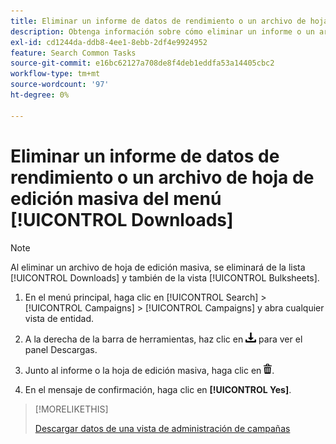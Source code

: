 ```yaml
---
title: Eliminar un informe de datos de rendimiento o un archivo de hoja de edición masiva del menú [!UICONTROL Downloads]
description: Obtenga información sobre cómo eliminar un informe o un archivo de hoja de edición masiva descargado desde una vista de administración de campañas.
exl-id: cd1244da-ddb8-4ee1-8ebb-2df4e9924952
feature: Search Common Tasks
source-git-commit: e16bc62127a708de8f4deb1eddfa53a14405cbc2
workflow-type: tm+mt
source-wordcount: '97'
ht-degree: 0%

---
```


# Eliminar un informe de datos de rendimiento o un archivo de hoja de edición masiva del menú [!UICONTROL Downloads]

>[!NOTE]
>
>Al eliminar un archivo de hoja de edición masiva, se eliminará de la lista [!UICONTROL Downloads] y también de la vista [!UICONTROL Bulksheets].

1. En el menú principal, haga clic en [!UICONTROL Search] > [!UICONTROL Campaigns] > [!UICONTROL Campaigns] y abra cualquier vista de entidad.

1. A la derecha de la barra de herramientas, haz clic en ![Descarga de informe](/help/search-social-commerce/assets/download.png "Descarga de informe") para ver el panel Descargas.

1. Junto al informe o la hoja de edición masiva, haga clic en ![Eliminar](/help/search-social-commerce/assets/delete.png "Eliminar").

1. En el mensaje de confirmación, haga clic en **[!UICONTROL Yes]**.

>[!MORELIKETHIS]
>
>[Descargar datos de una vista de administración de campañas](/help/search-social-commerce/common-tasks/navigation-editing-selection/download.md)
